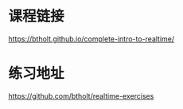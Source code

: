 # 课程链接

https://btholt.github.io/complete-intro-to-realtime/

# 练习地址

https://github.com/btholt/realtime-exercises
